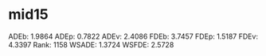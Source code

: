 # mid15

ADEb: 1.9864
ADEp: 0.7822
ADEv: 2.4086
FDEb: 3.7457
FDEp: 1.5187
FDEv: 4.3397
Rank: 1158
WSADE: 1.3724
WSFDE: 2.5728